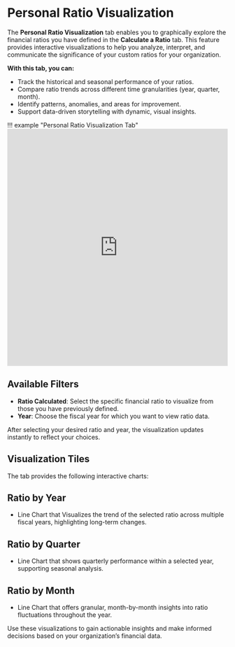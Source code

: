 # **Personal Ratio Visualization**

The **Personal Ratio Visualization** tab enables you to graphically explore the financial ratios you have defined in the **Calculate a Ratio** tab. This feature provides interactive visualizations to help you analyze, interpret, and communicate the significance of your custom ratios for your organization.

**With this tab, you can:**

- Track the historical and seasonal performance of your ratios.
- Compare ratio trends across different time granularities (year, quarter, month).
- Identify patterns, anomalies, and areas for improvement.
- Support data-driven storytelling with dynamic, visual insights.

!!! example "Personal Ratio Visualization Tab"
    <iframe frameborder="0" style="width:100%;height:542px;" src="https://viewer.diagrams.net/?tags=%7B%7D&lightbox=1&highlight=0000ff&edit=_blank&layers=1&nav=1&title=ratio_analysis_ksa.drawio&page-id=ZFo4yT7ld_xlA9CGAn9G&transparent=1&dark=auto#Uhttps%3A%2F%2Fdrive.google.com%2Fuc%3Fid%3D1hKgOcEDgKFqvXKH_T1YuvhA6f-4lwTjP%26export%3Ddownload" allowtransparency="true"></iframe>

## **Available Filters**

- **Ratio Calculated**: Select the specific financial ratio to visualize from those you have previously defined.
- **Year**: Choose the fiscal year for which you want to view ratio data.

After selecting your desired ratio and year, the visualization updates instantly to reflect your choices.

## **Visualization Tiles**

The tab provides the following interactive charts:

## **Ratio by Year**

- Line Chart that Visualizes the trend of the selected ratio across multiple fiscal years, highlighting long-term changes.

## **Ratio by Quarter**

- Line Chart that shows quarterly performance within a selected year, supporting seasonal analysis.

## **Ratio by Month**

- Line Chart that offers granular, month-by-month insights into ratio fluctuations throughout the year.

Use these visualizations to gain actionable insights and make informed decisions based on your organization’s financial data.
